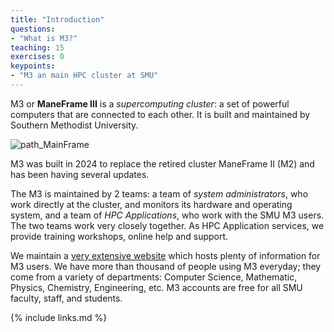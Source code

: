 ```yaml
---
title: "Introduction"
questions:
- "What is M3?"
teaching: 15
exercises: 0
keypoints:
- "M3 an main HPC cluster at SMU"
---
```

M3 or **ManeFrame III** is a *supercomputing cluster*: a set of powerful computers that are connected to each other. It is built and maintained by Southern Methodist University.

![path_MainFrame](https://github.com/user-attachments/assets/f35cbd36-c5e6-4357-853c-f1fe0585c0e5)

M3 was built in 2024 to replace the retired cluster ManeFrame II (M2) and has been having several updates.

The M3 is maintained by 2 teams: a team of *system administrators*, who work directly at the cluster, and monitors its hardware and operating system, and a team of *HPC Applications*, who work with the SMU M3 users. The two teams work very closely together. As HPC Application services, we provide training workshops, online help and support.

We maintain a [very extensive website](https://s2.smu.edu/hpc/documentation/) which hosts plenty of information for M3 users. We have more than thousand of people using M3 everyday; they come from a variety of departments: Computer Science, Mathematic, Physics, Chemistry, Engineering, etc. M3 accounts are free for all SMU faculty, staff, and students. 

{% include links.md %}

